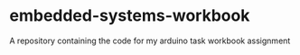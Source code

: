 # embedded-systems-workbook
A repository containing the code for my arduino task workbook assignment

